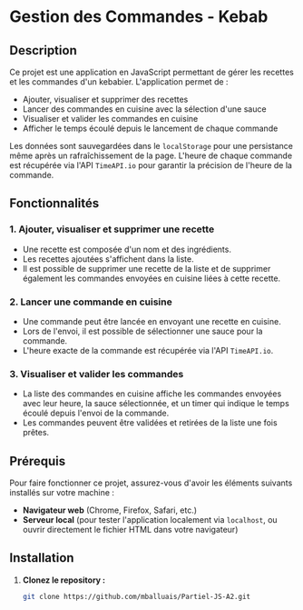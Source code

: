 # Gestion des Commandes - Kebab

## Description

Ce projet est une application en JavaScript permettant de gérer les recettes et les commandes d'un kebabier. L'application permet de :
- Ajouter, visualiser et supprimer des recettes
- Lancer des commandes en cuisine avec la sélection d'une sauce
- Visualiser et valider les commandes en cuisine
- Afficher le temps écoulé depuis le lancement de chaque commande

Les données sont sauvegardées dans le `localStorage` pour une persistance même après un rafraîchissement de la page. L'heure de chaque commande est récupérée via l'API `TimeAPI.io` pour garantir la précision de l'heure de la commande.

## Fonctionnalités

### 1. Ajouter, visualiser et supprimer une recette
- Une recette est composée d'un nom et des ingrédients.
- Les recettes ajoutées s'affichent dans la liste.
- Il est possible de supprimer une recette de la liste et de supprimer également les commandes envoyées en cuisine liées à cette recette.

### 2. Lancer une commande en cuisine
- Une commande peut être lancée en envoyant une recette en cuisine.
- Lors de l'envoi, il est possible de sélectionner une sauce pour la commande.
- L'heure exacte de la commande est récupérée via l'API `TimeAPI.io`.

### 3. Visualiser et valider les commandes
- La liste des commandes en cuisine affiche les commandes envoyées avec leur heure, la sauce sélectionnée, et un timer qui indique le temps écoulé depuis l'envoi de la commande.
- Les commandes peuvent être validées et retirées de la liste une fois prêtes.

## Prérequis

Pour faire fonctionner ce projet, assurez-vous d'avoir les éléments suivants installés sur votre machine :

- **Navigateur web** (Chrome, Firefox, Safari, etc.)
- **Serveur local** (pour tester l'application localement via `localhost`, ou ouvrir directement le fichier HTML dans votre navigateur)

## Installation

1. **Clonez le repository :**

   ```bash
   git clone https://github.com/mballuais/Partiel-JS-A2.git
